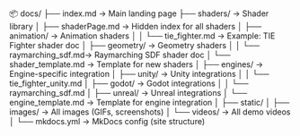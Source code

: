 📦 docs/
├── index.md                → Main landing page
├── shaders/                   → Shader library
│   ├── shaderPage.md          → Hidden index for all shaders
│   ├── animation/             → Animation shaders
│   │   └── tie_fighter.md     → Example: TIE Fighter shader doc
│   ├── geometry/              → Geometry shaders
│   │   └── raymarching_sdf.md→ Raymarching SDF shader doc
│   └── shader_template.md     → Template for new shaders
│
├── engines/                   → Engine-specific integration
│   ├── unity/                 → Unity integrations
│   │   └── tie_fighter_unity.md
│   ├── godot/                 → Godot integrations
│   │   └── raymarching_sdf.md
│   ├── unreal/                → Unreal integrations
│   └── engine_template.md     → Template for engine integration
│
├── static/
│   ├── images/                → All images (GIFs, screenshots)
│   └── videos/                → All demo videos
│
└── mkdocs.yml                 → MkDocs config (site structure)

